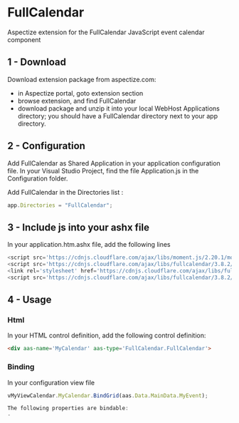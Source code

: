 # FullCalendar
Aspectize extension for the FullCalendar JavaScript event calendar component

## 1 - Download

Download extension package from aspectize.com:
- in Aspectize portal, goto extension section
- browse extension, and find FullCalendar
- download package and unzip it into your local WebHost Applications directory; you should have a FullCalendar directory next to your app directory.

## 2 - Configuration

Add FullCalendar as Shared Application in your application configuration file.
In your Visual Studio Project, find the file Application.js in the Configuration folder.

Add FullCalendar in the Directories list :
```javascript
app.Directories = "FullCalendar";
```

## 3 - Include js into your ashx file

In your application.htm.ashx file, add the following lines
```javascript
<script src='https://cdnjs.cloudflare.com/ajax/libs/moment.js/2.20.1/moment.min.js'></script>
<script src='https://cdnjs.cloudflare.com/ajax/libs/fullcalendar/3.8.2/fullcalendar.min.js'></script>
<link rel='stylesheet' href='https://cdnjs.cloudflare.com/ajax/libs/fullcalendar/3.8.2/fullcalendar.min.css' />
<script src='https://cdnjs.cloudflare.com/ajax/libs/fullcalendar/3.8.2/locale-all.js'></script>
```

## 4 - Usage

### Html

In your HTML control definition, add the following control definition:
```html
<div aas-name='MyCalendar' aas-type='FullCalendar.FullCalendar'>
```

### Binding

In your configuration view file
```javascript
vMyViewCalendar.MyCalendar.BindGrid(aas.Data.MainData.MyEvent);

The following properties are bindable:
- 





